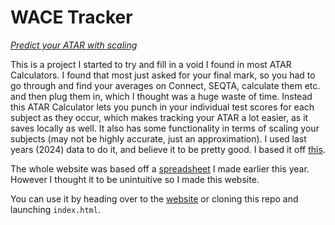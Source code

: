 # WACE Tracker

[*Predict your ATAR with scaling*](ordinarywizard.github.io/atar-calc)

This is a project I started to try and fill in a void I found in most ATAR Calculators. I found that most just asked for your final mark, so you had to go through and find your averages on Connect, SEQTA, calculate them etc. and then plug them in, which I thought was a huge waste of time. Instead this ATAR Calculator lets you punch in your individual test scores for each subject as they occur, which makes tracking your ATAR a lot easier, as it saves locally as well. It also has some functionality in terms of scaling your subjects (may not be highly accurate, just an approximation). I used last years (2024) data to do it, and believe it to be pretty good. I based it off [this](https://www.tisc.edu.au/static-fixed/statistics/misc/average-marks-scaling.pdf).

The whole website was based off a [spreadsheet](https://raw.githubusercontent.com/OrdinaryWizard/atar-calc/refs/heads/main/Grade%20Calculator%20copy.xlsx) I made earlier this year. However I thought it to be unintuitive so I made this website.

You can use it by heading over to the [website](ordinarywizard.github.io/atar-calc) or cloning this repo and launching `index.html`.

